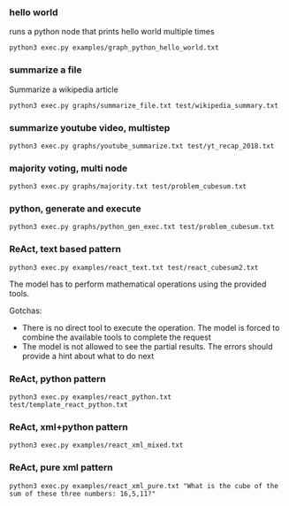 
### hello world

runs a python node that prints hello world multiple times

`python3 exec.py examples/graph_python_hello_world.txt`


### summarize a file

Summarize a wikipedia article

`python3 exec.py graphs/summarize_file.txt test/wikipedia_summary.txt`

### summarize youtube video, multistep

`python3 exec.py graphs/youtube_summarize.txt test/yt_recap_2018.txt`

### majority voting, multi node

`python3 exec.py graphs/majority.txt test/problem_cubesum.txt`

### python, generate and execute

`python3 exec.py graphs/python_gen_exec.txt test/problem_cubesum.txt`

### ReAct, text based pattern

`python3 exec.py examples/react_text.txt test/react_cubesum2.txt`

The model has to perform mathematical operations using the provided tools.
  
  Gotchas:
  - There is no direct tool to execute the operation. The model is forced to combine the available tools to complete the request
  - The model is not allowed to see the partial results. The errors should provide a hint about what to do next

### ReAct, python pattern

`python3 exec.py examples/react_python.txt test/template_react_python.txt`

### ReAct, xml+python pattern

`python3 exec.py examples/react_xml_mixed.txt`

### ReAct, pure xml pattern

`python3 exec.py examples/react_xml_pure.txt "What is the cube of the sum of these three numbers: 16,5,11?"`

